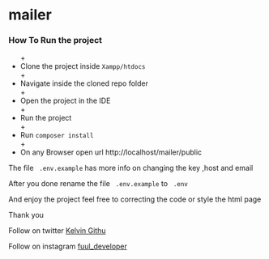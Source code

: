# mailer

<h3>How To Run the project</h3>

<ul>
+	<li>Clone the project inside <code>Xampp/htdocs</code></li>
+	<li>Navigate inside the cloned repo  folder</li>
+	<li>Open the project in the IDE</li>
+	<li>Run the project</li>
+	<li>Run <code>composer install</code></li>
+	<li>On any Browser open url <url>http://localhost/mailer/public</url> </li>



</ul>
<p>The file <code> .env.example</code>  has more info on changing the key ,host and email</p>
<p>After you done rename the file <code> .env.example</code>  to <code> .env</code> </p>
<p>And enjoy the project feel free to correcting  the code or style the html page</p>
<p>Thank you</p>
<p>Follow on twitter <a href="twitter.com/KelvinGithu">Kelvin Githu</a></p>
<p>Follow on instagram <a href="https://www.instagram.com/fuul_developer/"> fuul_developer </a></p>
